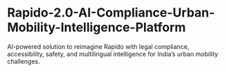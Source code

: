 # Rapido-2.0-AI-Compliance-Urban-Mobility-Intelligence-Platform
AI-powered solution to reimagine Rapido with legal compliance, accessibility, safety, and multilingual intelligence for India’s urban mobility challenges.
